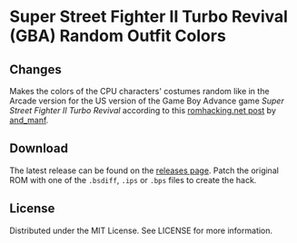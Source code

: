 # Super Street Fighter II Turbo Revival (GBA) Random Outfit Colors

## Changes

Makes the colors of the CPU characters' costumes random like in the Arcade version
for the US version of the Game Boy Advance game
*Super Street Fighter II Turbo Revival*
according to this
[romhacking.net post](https://www.romhacking.net/forum/index.php?msg=448205)
by
[and_manf](https://www.romhacking.net/forum/index.php?action=profile;u=105396).

## Download
The latest release can be found on the
[releases page](https://github.com/lightbulb-sun/ssf2tr-random/releases).
Patch the original ROM with one of the `.bsdiff`, `.ips` or `.bps` files
to create the hack.

## License
Distributed under the MIT License. See LICENSE for more information.
